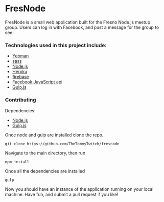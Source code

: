 # FresNode

FresNode is a small web application built for the Fresno Node.js meetup group. Users can log in with Facebook, and post a message for the group to see.

### Technologies used in this project include:

* [Yeoman](http://yeoman.io/)
* [sass](http://sass-lang.com/)
* [Node.js](https://nodejs.org/en/)
* [Heroku](https://www.heroku.com/)
* [firebase](https://www.firebase.com/)
* [Facebook JavaScript api](https://developers.facebook.com/docs/javascript)
* [Gulp.js](http://gulpjs.com/)

### Contributing

Dependencies:
* [Node.js](https://nodejs.org/en/)
* [Gulp.js](http://gulpjs.com/)

Once node and gulp are installed clone the repo.
```
git clone https://github.com/TheTommyTwitch/fresnode
```

Navigate to the main directory, then run
```
npm install
```

Once all the dependencies are installed
```
gulp
```

Now you should have an instance of the application running on your local machine. Have fun, and submit a pull request if you like!
